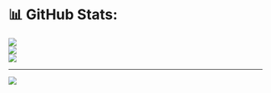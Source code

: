 
# 📊 GitHub Stats:
![](https://github-readme-stats.vercel.app/api?username=mrhamana&theme=dark&hide_border=false&include_all_commits=true&count_private=true)<br/>
![](https://nirzak-streak-stats.vercel.app/?user=mrhamana&theme=dark&hide_border=false)<br/>
![](https://github-readme-stats.vercel.app/api/top-langs/?username=mrhamana&theme=dark&hide_border=false&include_all_commits=true&count_private=true&layout=compact)

---
[![](https://visitcount.itsvg.in/api?id=mrhamana&icon=0&color=0)](https://visitcount.itsvg.in)

<!-- Proudly created with GPRM ( https://gprm.itsvg.in ) -->
